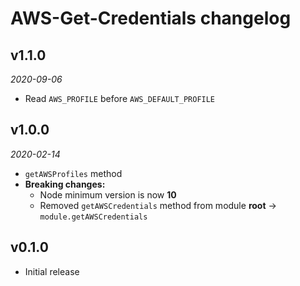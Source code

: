 # AWS-Get-Credentials changelog

## v1.1.0
_2020-09-06_

 * Read `AWS_PROFILE` before `AWS_DEFAULT_PROFILE`

## v1.0.0
_2020-02-14_

 * `getAWSProfiles` method
 * **Breaking changes:**
   * Node minimum version is now **10**
   * Removed `getAWSCredentials` method from module **root** -> `module.getAWSCredentials`

## v0.1.0

 * Initial release
